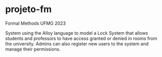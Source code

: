 # projeto-fm
Formal Methods UFMG 2023

System using the Alloy language to model a Lock System that allows students and professors to have access granted or denied in rooms from the university.
Admins can also register new users to the system and manage their permissions.
